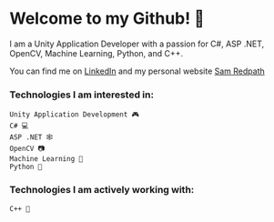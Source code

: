 # Welcome to my Github! 🎉

I am a Unity Application Developer with a passion for C#, ASP .NET, OpenCV, Machine Learning, Python, and C++.

You can find me on [LinkedIn](https://www.linkedin.com/in/sam-redpath-931a00166/) and my personal website [Sam Redpath](https://www.SamRedpath.com)
### Technologies I am interested in:

    Unity Application Development 🎮
    C# 💻
    ASP .NET 🕸
    OpenCV 📷
    Machine Learning 🤖
    Python 🐍

### Technologies I am actively working with:

    C++ 🚀
